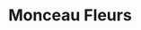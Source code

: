 ---
title: "Monceau Fleurs"
url: /nevers/monceau-fleurs-boulevard-du-grand-pre-des-bordes/
shop: fleuriste
---